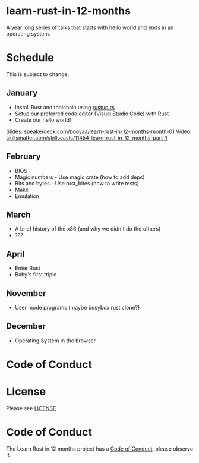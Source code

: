 # learn-rust-in-12-months
A year long series of talks that starts with hello world and ends in an operating system.

# Schedule

This is subject to change.

## January

- Install Rust and toolchain using [rustup.rs](https://rustup.rs)
- Setup our preferred code editor (Visual Studio Code) with Rust
- Create our hello world!

Slides: [speakerdeck.com/booyaa/learn-rust-in-12-months-month-01](https://speakerdeck.com/booyaa/learn-rust-in-12-months-month-01)
Video: [skillsmatter.com/skillscasts/11454-learn-rust-in-12-months-part-1](https://skillsmatter.com/skillscasts/11454-learn-rust-in-12-months-part-1)

## February

- BIOS
- Magic numbers - Use magic crate (how to add deps)
- Bits and bytes - Use rust_bites (how to write tests)
- Make
- Emulation 

## March

- A brief history of the x86 (and why we didn't do the others)
- ???

## April

- Enter Rust
- Baby's first triple

## November

- User mode programs (maybe busybox rust clone?)

## December

- Operating System in the browser

# Code of Conduct



# License

Please see [LICENSE](LICENSE)

# Code of Conduct

The Learn Rust in 12 months project has a [Code of Conduct](CODE_OF_CONDUCT.md), please observe it.

